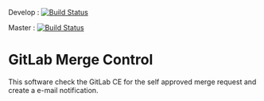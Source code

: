 Develop : [![Build Status](https://travis-ci.com/uguroney/gitlab_merge_control.svg?branch=develop)](https://travis-ci.com/uguroney/gitlab_merge_control)

Master : [![Build Status](https://travis-ci.com/uguroney/gitlab_merge_control.svg?branch=master)](https://travis-ci.com/uguroney/gitlab_merge_control)

# GitLab Merge Control
This software check the GitLab CE for the self approved merge request and create a e-mail notification. 
